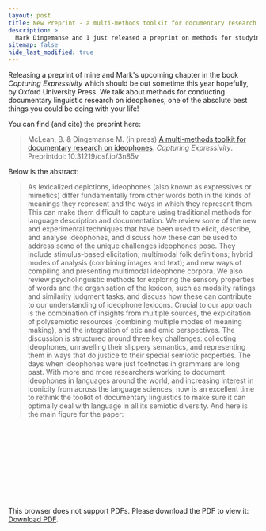 ```yaml
---
layout: post
title: New Preprint - a multi-methods toolkit for documentary research on ideophones!
description: >
  Mark Dingemanse and I just released a preprint on methods for studying my favourite type of words, ideophones! 
sitemap: false
hide_last_modified: true
---
```


Releasing a preprint of mine and Mark's upcoming chapter in the book *Capturing Expressivity* which should be out sometime this year hopefully, by Oxford University Press. We talk about methods for conducting documentary linguistic research on ideophones, one of the absolute best things you could be doing with your life!

You can find (and cite) the preprint here:

> McLean, B. & Dingemanse M. (in press) [A multi-methods toolkit for documentary research on ideophones](https://osf.io/preprints/osf/3n85v). *Capturing Expressivity*. Preprintdoi: 10.31219/osf.io/3n85v

Below is the abstract:

> As lexicalized depictions, ideophones (also known as expressives or mimetics) differ fundamentally from other words both in the kinds of meanings they represent and the ways in which they represent them. This can make them difficult to capture using traditional methods for language description and documentation. We review some of the new and experimental techniques that have been used to elicit, describe, and analyse ideophones, and discuss how these can be used to address some of the unique challenges ideophones pose. They include stimulus-based elicitation; multimodal folk definitions; hybrid modes of analysis (combining images and text); and new ways of compiling and presenting multimodal ideophone corpora. We also review psycholinguistic methods for exploring the sensory properties of words and the organisation of the lexicon, such as modality ratings and similarity judgment tasks, and discuss how these can contribute to our understanding of ideophone lexicons. Crucial to our approach is the combination of insights from multiple sources, the exploitation of polysemiotic resources (combining multiple modes of meaning making), and the integration of etic and emic perspectives. The discussion is structured around three key challenges: collecting ideophones, unravelling their slippery semantics, and representing them in ways that do justice to their special semiotic properties. The days when ideophones were just footnotes in grammars are long past. With more and more researchers working to document ideophones in languages around the world, and increasing interest in iconicity from across the language sciences, now is an excellent time to rethink the toolkit of documentary linguistics to make sure it can optimally deal with language in all its semiotic diversity.
And here is the main figure for the paper:

<object data="http://yoursite.com/the.pdf" type="application/pdf" width="700px" height="700px">
    <embed src="http://yoursite.com/the.pdf">
        <p>This browser does not support PDFs. Please download the PDF to view it: <a href="http://yoursite.com/the.pdf">Download PDF</a>.</p>
    </embed>
</object>
